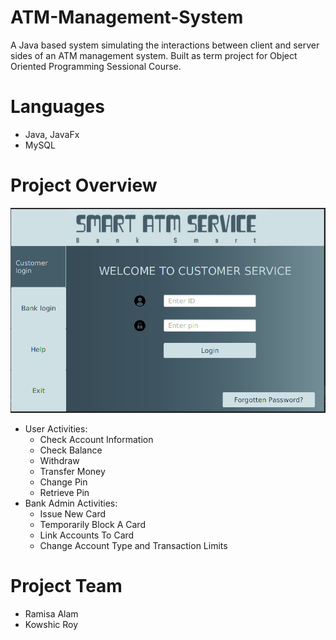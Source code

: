 # ATM-Management-System
A Java based system simulating the interactions between client and server sides of an ATM management system.
Built as term project for Object Oriented Programming Sessional Course.

# Languages
- Java, JavaFx
- MySQL

# Project Overview
![login_page](https://github.com/ramisa2108/ATM-Management-System/blob/main/login_page.png)


- User Activities:
  - Check Account Information
  - Check Balance
  - Withdraw 
  - Transfer Money
  - Change Pin
  - Retrieve Pin
- Bank Admin Activities:
  - Issue New Card
  - Temporarily Block A Card
  - Link Accounts To Card
  - Change Account Type and Transaction Limits
# Project Team
- Ramisa Alam 
- Kowshic Roy
